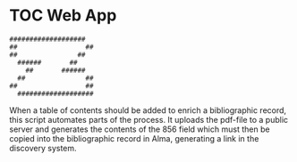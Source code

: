 # TOC Web App
```
###################
##                 ##
##               ##
  ######       ##
    ##       ######
  ##               ##
##                 ##
  ###################
```
When a table of contents should be added to enrich a bibliographic record, this script automates parts of the process. It uploads the pdf-file to a public server and generates the contents of the 856 field which must then be copied into the bibliographic record in Alma, generating a link in the discovery system.